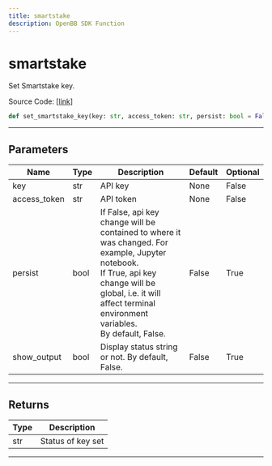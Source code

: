 ```yaml
---
title: smartstake
description: OpenBB SDK Function
---
```


# smartstake

Set Smartstake key.

Source Code: [[link](https://github.com/OpenBB-finance/OpenBBTerminal/tree/main/openbb_terminal/keys_model.py#L1892)]

```python
def set_smartstake_key(key: str, access_token: str, persist: bool = False, show_output: bool = False) -> None
```
---
## Parameters

| Name | Type | Description | Default | Optional |
| ---- | ---- | ----------- | ------- | -------- |
| key | str | API key | None | False |
| access_token | str | API token | None | False |
| persist | bool | If False, api key change will be contained to where it was changed. For example, Jupyter notebook.<br/>If True, api key change will be global, i.e. it will affect terminal environment variables.<br/>By default, False. | False | True |
| show_output | bool | Display status string or not. By default, False. | False | True |

---
## Returns

| Type | Description |
| ---- | ----------- |
| str | Status of key set |

---
